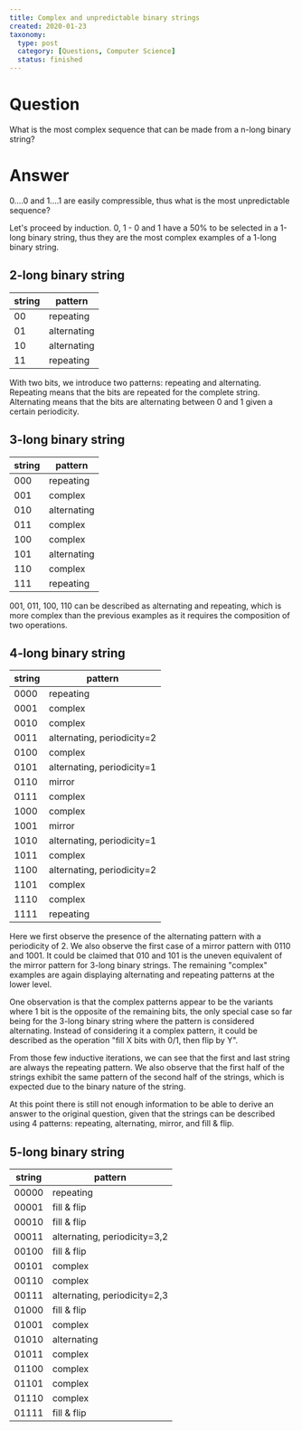 ```yaml
---
title: Complex and unpredictable binary strings
created: 2020-01-23
taxonomy:
  type: post
  category: [Questions, Computer Science]
  status: finished
---
```


# Question
What is the most complex sequence that can be made from a n-long binary string?

# Answer
0....0 and 1....1 are easily compressible, thus what is the most unpredictable sequence?

Let's proceed by induction.
0, 1 - 0 and 1 have a 50% to be selected in a 1-long binary string, thus they are the most complex examples of a 1-long binary string.

## 2-long binary string

| string | pattern |
|--------|---------|
| 00 | repeating |
| 01 | alternating |
| 10 | alternating |
| 11 | repeating |

With two bits, we introduce two patterns: repeating and alternating. Repeating means that the bits are repeated for the complete string. Alternating means that the bits are alternating between 0 and 1 given a certain periodicity.

## 3-long binary string

| string | pattern |
|--------|---------|
| 000 | repeating |
| 001 | complex |
| 010 | alternating |
| 011 | complex |
| 100 | complex |
| 101 | alternating |
| 110 | complex |
| 111 | repeating |

001, 011, 100, 110 can be described as alternating and repeating, which is more complex than the previous examples as it requires the composition of two operations.

## 4-long binary string

| string | pattern |
|--------|---------|
| 0000 | repeating |
| 0001 | complex |
| 0010 | complex |
| 0011 | alternating, periodicity=2 |
| 0100 | complex |
| 0101 | alternating, periodicity=1 |
| 0110 | mirror |
| 0111 | complex |
| 1000 | complex |
| 1001 | mirror |
| 1010 | alternating, periodicity=1 |
| 1011 | complex |
| 1100 | alternating, periodicity=2 |
| 1101 | complex |
| 1110 | complex |
| 1111 | repeating |

Here we first observe the presence of the alternating pattern with a periodicity of 2. We also observe the first case of a mirror pattern with 0110 and 1001. It could be claimed that 010 and 101 is the uneven equivalent of the mirror pattern for 3-long binary strings. The remaining "complex" examples are again displaying alternating and repeating patterns at the lower level.

One observation is that the complex patterns appear to be the variants where 1 bit is the opposite of the remaining bits, the only special case so far being for the 3-long binary string where the pattern is considered alternating. Instead of considering it a complex pattern, it could be described as the operation "fill X bits with 0/1, then flip by Y".

From those few inductive iterations, we can see that the first and last string are always the repeating pattern. We also observe that the first half of the strings exhibit the same pattern of the second half of the strings, which is expected due to the binary nature of the string.

At this point there is still not enough information to be able to derive an answer to the original question, given that the strings can be described using 4 patterns: repeating, alternating, mirror, and fill & flip.

## 5-long binary string

| string | pattern |
|--------|---------|
| 00000 | repeating |
| 00001 | fill & flip |
| 00010 | fill & flip |
| 00011 | alternating, periodicity=3,2 |
| 00100 | fill & flip |
| 00101 | complex |
| 00110 | complex |
| 00111 | alternating, periodicity=2,3 |
| 01000 | fill & flip |
| 01001 | complex |
| 01010 | alternating |
| 01011 | complex |
| 01100 | complex |
| 01101 | complex |
| 01110 | complex |
| 01111 | fill & flip |
